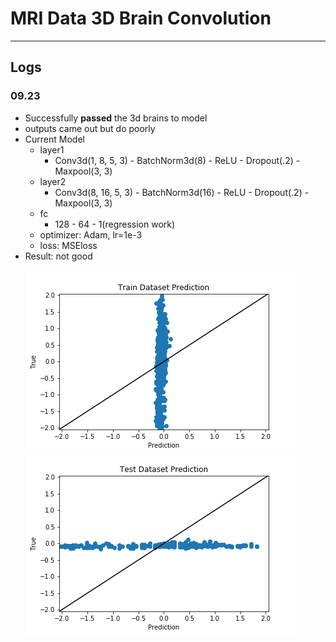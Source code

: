 # MRI Data 3D Brain Convolution
---
## Logs
### 09.23
+ Successfully **passed** the 3d brains to model
+ outputs came out but do poorly
+ Current Model
  + layer1
    + Conv3d(1, 8, 5, 3) - BatchNorm3d(8) - ReLU - Dropout(.2) - Maxpool(3, 3)
  + layer2
    + Conv3d(8, 16, 5, 3) - BatchNorm3d(16) - ReLU - Dropout(.2) - Maxpool(3, 3)
  + fc
    + 128 - 64 - 1(regression work)
  + optimizer: Adam, lr=1e-3
  + loss: MSEloss
+ Result: not good <br></br>
![](./result/0923_lr1e-3_Train.png) ![](./result/0923_lr1e-3_Test.png)
